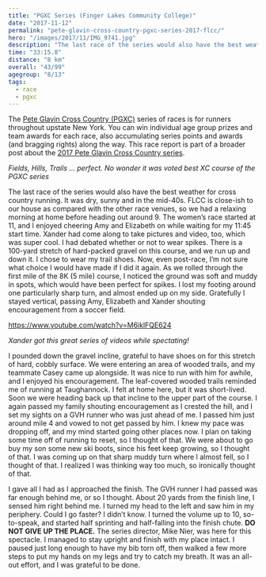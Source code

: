 ```yaml
---
title: "PGXC Series (Finger Lakes Community College)"
date: "2017-11-12"
permalink: "pete-glavin-cross-country-pgxc-series-2017-flcc/"
hero: "/images/2017/11/IMG_9741.jpg"
description: "The last race of the series would also have the best weather for cross country running. It was dry, sunny and in the mid-40s."
time: "33:15.8"
distance: "8 km"
overall: "43/99"
agegroup: "8/13"
tags:
  - race
  - pgxc
---
```


The [Pete Glavin Cross Country (PGXC)](http://www.gvh.net/pete-glavin-xc-series) series of races is for runners throughout upstate New York. You can win individual age group prizes and team awards for each race, also accumulating series points and awards (and bragging rights) along the way. This race report is part of a broader post about the [2017 Pete Glavin Cross Country series](/pete-glavin-cross-country-pgxc-series-2017/).

_Fields, Hills, Trails … perfect. No wonder it was voted best XC course of the PGXC series_

The last race of the series would also have the best weather for cross country running. It was dry, sunny and in the mid-40s. FLCC is close-ish to our house as compared with the other race venues, so we had a relaxing morning at home before heading out around 9. The women’s race started at 11, and I enjoyed cheering Amy and Elizabeth on while waiting for my 11:45 start time. Xander had come along to take pictures and video, too, which was super cool. I had debated whether or not to wear spikes. There is a 100-yard stretch of hard-packed gravel on this course, and we run up and down it. I chose to wear my trail shoes. Now, even post-race, I’m not sure what choice I would have made if I did it again. As we rolled through the first mile of the 8K (5 mile) course, I noticed the ground was soft and muddy in spots, which would have been perfect for spikes. I lost my footing around one particularly sharp turn, and almost ended up on my side. Gratefully I stayed vertical, passing Amy, Elizabeth and Xander shouting encouragement from a soccer field.

https://www.youtube.com/watch?v=M6iklFQE624

_Xander got this great series of videos while spectating!_

I pounded down the gravel incline, grateful to have shoes on for this stretch of hard, cobbly surface. We were entering an area of wooded trails, and my teammate Casey came up alongside. It was nice to run with him for awhile, and I enjoyed his encouragement. The leaf-covered wooded trails reminded me of running at Taughannock. I felt at home here, but it was short-lived. Soon we were heading back up that incline to the upper part of the course. I again passed my family shouting encouragement as I crested the hill, and I set my sights on a GVH runner who was just ahead of me. I passed him just around mile 4 and vowed to not get passed by him. I knew my pace was dropping off, and my mind started going other places now. I plan on taking some time off of running to reset, so I thought of that. We were about to go buy my son some new ski boots, since his feet keep growing, so I thought of that. I was coming up on that sharp muddy turn where I almost fell, so I thought of that. I realized I was thinking way too much, so ironically thought of that.

I gave all I had as I approached the finish. The GVH runner I had passed was far enough behind me, or so I thought. About 20 yards from the finish line, I sensed him right behind me. I turned my head to the left and saw him in my periphery. Could I go faster? I didn’t know. I turned the volume up to 10, so-to-speak, and started half sprinting and half-falling into the finish chute. **DO NOT GIVE UP THE PLACE.** The series director, Mike Nier, was here for this spectacle. I managed to stay upright and finish with my place intact. I paused just long enough to have my bib torn off, then walked a few more steps to put my hands on my legs and try to catch my breath. It was an all-out effort, and I was grateful to be done.
